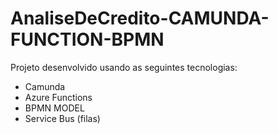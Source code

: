 # AnaliseDeCredito-CAMUNDA-FUNCTION-BPMN
Projeto desenvolvido usando as seguintes tecnologias:
<ul>
  <li>Camunda</li>
  <li>Azure Functions</li>
  <li>BPMN MODEL</li>
  <li>Service Bus (filas)</li>
  
  </ul>
